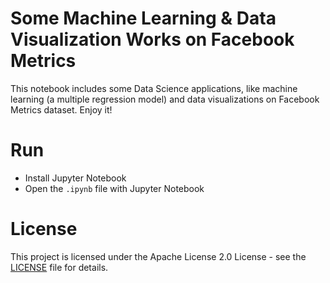 # Some Machine Learning & Data Visualization Works on Facebook Metrics

This notebook includes some Data Science applications, like machine learning (a multiple regression model) and data visualizations on Facebook Metrics dataset. Enjoy it!

# Run

* Install Jupyter Notebook
* Open the <code>.ipynb</code> file with Jupyter Notebook

# License

This project is licensed under the Apache License 2.0 License - see the [LICENSE](LICENSE) file for details.
